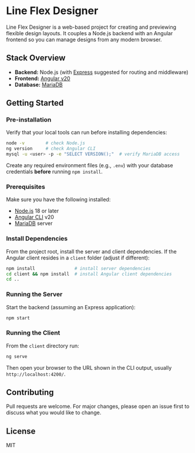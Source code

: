 # Line Flex Designer

Line Flex Designer is a web-based project for creating and previewing flexible design layouts. It couples a Node.js backend with an Angular frontend so you can manage designs from any modern browser.

## Stack Overview

- **Backend:** Node.js (with [Express](https://expressjs.com/) suggested for routing and middleware)
- **Frontend:** [Angular v20](https://angular.io/)
- **Database:** [MariaDB](https://mariadb.org/)

## Getting Started

### Pre-installation
Verify that your local tools can run before installing dependencies:

```bash
node -v        # check Node.js
ng version     # check Angular CLI
mysql -u <user> -p -e "SELECT VERSION();"  # verify MariaDB access
```

Create any required environment files (e.g., `.env`) with your database credentials **before** running `npm install`.

### Prerequisites

Make sure you have the following installed:

- [Node.js](https://nodejs.org/) 18 or later
- [Angular CLI](https://angular.io/cli) v20
- [MariaDB](https://mariadb.org/) server

### Install Dependencies

From the project root, install the server and client dependencies. If the Angular client resides in a `client` folder (adjust if different):

```bash
npm install               # install server dependencies
cd client && npm install  # install Angular client dependencies
cd ..
```

### Running the Server

Start the backend (assuming an Express application):

```bash
npm start
```

### Running the Client

From the `client` directory run:

```bash
ng serve
```

Then open your browser to the URL shown in the CLI output, usually `http://localhost:4200/`.

## Contributing

Pull requests are welcome. For major changes, please open an issue first to discuss what you would like to change.

## License

MIT

